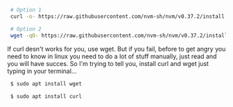 ```bash
 # Option 1
 curl -o- https://raw.githubusercontent.com/nvm-sh/nvm/v0.37.2/install.sh | bash

 # Option 2
 wget -qO- https://raw.githubusercontent.com/nvm-sh/nvm/v0.37.2/install.sh | bash
```

If curl desn't works for you, use wget. But if you fail, before to get angry you need to know in linux you need to do a lot of stuff manually, just read and you will have succes. So I'm trying to tell you, install curl and wget just typing in your terminal...

```bash
 $ sudo apt install wget
 
 $ sudo apt install curl
```
